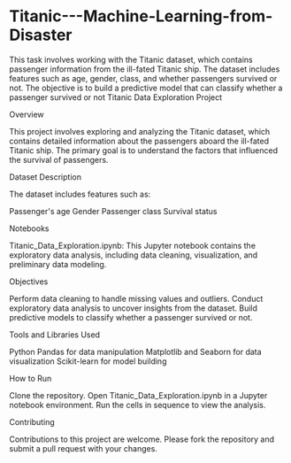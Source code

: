 # Titanic---Machine-Learning-from-Disaster
This task involves working with the Titanic dataset, which contains passenger information from the ill-fated Titanic ship. The dataset includes features such as age, gender, class, and whether passengers survived or not. The objective is to build a predictive model that can classify whether a passenger survived or not
Titanic Data Exploration Project

Overview

This project involves exploring and analyzing the Titanic dataset, which contains detailed information about the passengers aboard the ill-fated Titanic ship. The primary goal is to understand the factors that influenced the survival of passengers.

Dataset Description

The dataset includes features such as:

Passenger's age
Gender
Passenger class
Survival status

Notebooks

Titanic_Data_Exploration.ipynb: This Jupyter notebook contains the exploratory data analysis, including data cleaning, visualization, and preliminary data modeling.

Objectives

Perform data cleaning to handle missing values and outliers.
Conduct exploratory data analysis to uncover insights from the dataset.
Build predictive models to classify whether a passenger survived or not.

Tools and Libraries Used

Python
Pandas for data manipulation
Matplotlib and Seaborn for data visualization
Scikit-learn for model building

How to Run

Clone the repository.
Open Titanic_Data_Exploration.ipynb in a Jupyter notebook environment.
Run the cells in sequence to view the analysis.

Contributing

Contributions to this project are welcome. Please fork the repository and submit a pull request with your changes.
